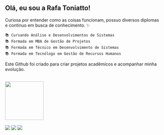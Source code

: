## Olá, eu sou a Rafa Toniatto!
Curiosa por entender como as coisas funcionam, possuo diversos diplomas e continuo em busca de conhecimento. ✨
   
    📚 Cursando Análise e Desenvolvimentos de Sistemas
    📚 Formada em MBA de Gestão de Projetos
    📚 Formada em Técnico em Desenvolvimento de Sistemas
    📚 Formada em Tecnólogo em Gestão de Recursos Humanos

 Este Github foi criado para criar projetos acadêmicos e acompanhar minha evolução.   
 <br>

<div>
  <a href="https://github.com/rafaelatoniatto">
  <img height="125em" src="https://github-readme-stats.vercel.app/api/top-langs/?username=rafaelatoniatto&layout=compact&langs_count=7&theme=dracula">  
</div>

<br>
 
<div>  
  <a href="https://www.instagram.com/_toniatto/" target="_blank"><img src="https://img.shields.io/badge/-Instagram-%23E4405F?style=for-the-badge&logo=instagram&logoColor=white" target="_blank"></a>     
  <a href = "mailto:rafaela.toniatto@gmail.com"><img src="https://img.shields.io/badge/-Gmail-%23333?style=for-the-badge&logo=gmail&logoColor=white" target="_blank"></a>
  <a href="https://www.linkedin.com/in/rafaela-toniatto-8b9aa820b/" target="_blank"><img src="https://img.shields.io/badge/-LinkedIn-%230077B5?style=for-the-badge&logo=linkedin&logoColor=white" target="_blank"></a>  
</div>
